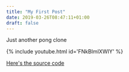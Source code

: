 ```yaml
---
title: "My First Post"
date: 2019-03-26T08:47:11+01:00
draft: false
---
```


Just another pong clone

{% include youtube.html id='FNkBImIXWIY' %}

[Here's the source code](https://github.com/jsanchezuy/Pong)
